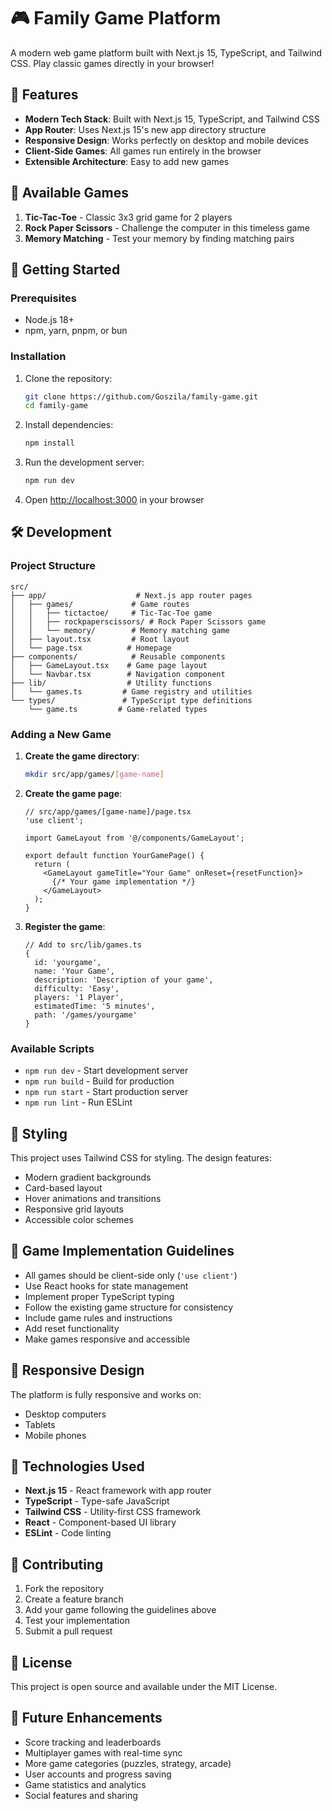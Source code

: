 # 🎮 Family Game Platform

A modern web game platform built with Next.js 15, TypeScript, and Tailwind CSS. Play classic games directly in your browser!

## 🌟 Features

- **Modern Tech Stack**: Built with Next.js 15, TypeScript, and Tailwind CSS
- **App Router**: Uses Next.js 15's new app directory structure
- **Responsive Design**: Works perfectly on desktop and mobile devices
- **Client-Side Games**: All games run entirely in the browser
- **Extensible Architecture**: Easy to add new games

## 🎲 Available Games

1. **Tic-Tac-Toe** - Classic 3x3 grid game for 2 players
2. **Rock Paper Scissors** - Challenge the computer in this timeless game
3. **Memory Matching** - Test your memory by finding matching pairs

## 🚀 Getting Started

### Prerequisites

- Node.js 18+ 
- npm, yarn, pnpm, or bun

### Installation

1. Clone the repository:
   ```bash
   git clone https://github.com/Goszila/family-game.git
   cd family-game
   ```

2. Install dependencies:
   ```bash
   npm install
   ```

3. Run the development server:
   ```bash
   npm run dev
   ```

4. Open [http://localhost:3000](http://localhost:3000) in your browser

## 🛠️ Development

### Project Structure

```
src/
├── app/                    # Next.js app router pages
│   ├── games/             # Game routes
│   │   ├── tictactoe/     # Tic-Tac-Toe game
│   │   ├── rockpaperscissors/ # Rock Paper Scissors game
│   │   └── memory/        # Memory matching game
│   ├── layout.tsx         # Root layout
│   └── page.tsx          # Homepage
├── components/            # Reusable components
│   ├── GameLayout.tsx    # Game page layout
│   └── Navbar.tsx        # Navigation component
├── lib/                  # Utility functions
│   └── games.ts         # Game registry and utilities
└── types/               # TypeScript type definitions
    └── game.ts         # Game-related types
```

### Adding a New Game

1. **Create the game directory**:
   ```bash
   mkdir src/app/games/[game-name]
   ```

2. **Create the game page**:
   ```tsx
   // src/app/games/[game-name]/page.tsx
   'use client';
   
   import GameLayout from '@/components/GameLayout';
   
   export default function YourGamePage() {
     return (
       <GameLayout gameTitle="Your Game" onReset={resetFunction}>
         {/* Your game implementation */}
       </GameLayout>
     );
   }
   ```

3. **Register the game**:
   ```tsx
   // Add to src/lib/games.ts
   {
     id: 'yourgame',
     name: 'Your Game',
     description: 'Description of your game',
     difficulty: 'Easy',
     players: '1 Player',
     estimatedTime: '5 minutes',
     path: '/games/yourgame'
   }
   ```

### Available Scripts

- `npm run dev` - Start development server
- `npm run build` - Build for production
- `npm run start` - Start production server
- `npm run lint` - Run ESLint

## 🎨 Styling

This project uses Tailwind CSS for styling. The design features:

- Modern gradient backgrounds
- Card-based layout
- Hover animations and transitions
- Responsive grid layouts
- Accessible color schemes

## 🧩 Game Implementation Guidelines

- All games should be client-side only (`'use client'`)
- Use React hooks for state management
- Implement proper TypeScript typing
- Follow the existing game structure for consistency
- Include game rules and instructions
- Add reset functionality
- Make games responsive and accessible

## 📱 Responsive Design

The platform is fully responsive and works on:
- Desktop computers
- Tablets
- Mobile phones

## 🔧 Technologies Used

- **Next.js 15** - React framework with app router
- **TypeScript** - Type-safe JavaScript
- **Tailwind CSS** - Utility-first CSS framework
- **React** - Component-based UI library
- **ESLint** - Code linting

## 🤝 Contributing

1. Fork the repository
2. Create a feature branch
3. Add your game following the guidelines above
4. Test your implementation
5. Submit a pull request

## 📄 License

This project is open source and available under the MIT License.

## 🎯 Future Enhancements

- Score tracking and leaderboards
- Multiplayer games with real-time sync
- More game categories (puzzles, strategy, arcade)
- User accounts and progress saving
- Game statistics and analytics
- Social features and sharing
